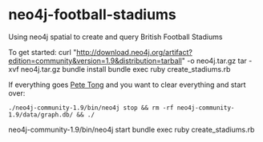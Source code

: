 neo4j-football-stadiums
=======================

Using neo4j spatial to create and query British Football Stadiums

To get started:
    curl "http://download.neo4j.org/artifact?edition=community&version=1.9&distribution=tarball" -o neo4j.tar.gz
    tar -xvf neo4j.tar.gz
    bundle install
    bundle exec ruby create_stadiums.rb

 If everything goes [Pete Tong](http://www.cockneyrhymingslang.co.uk/slang/pete-tong) and you want to clear everything and start over:

    ./neo4j-community-1.9/bin/neo4j stop && rm -rf neo4j-community-1.9/data/graph.db/ && ./
neo4j-community-1.9/bin/neo4j start
    bundle exec ruby create_stadiums.rb